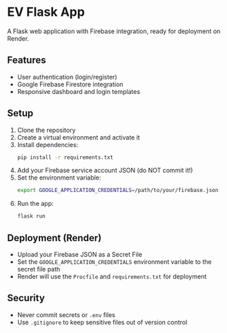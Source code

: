 # EV Flask App

A Flask web application with Firebase integration, ready for deployment on Render.

## Features
- User authentication (login/register)
- Google Firebase Firestore integration
- Responsive dashboard and login templates

## Setup
1. Clone the repository
2. Create a virtual environment and activate it
3. Install dependencies:
   ```bash
   pip install -r requirements.txt
   ```
4. Add your Firebase service account JSON (do NOT commit it!)
5. Set the environment variable:
   ```bash
   export GOOGLE_APPLICATION_CREDENTIALS=/path/to/your/firebase.json
   ```
6. Run the app:
   ```bash
   flask run
   ```

## Deployment (Render)
- Upload your Firebase JSON as a Secret File
- Set the `GOOGLE_APPLICATION_CREDENTIALS` environment variable to the secret file path
- Render will use the `Procfile` and `requirements.txt` for deployment

## Security
- Never commit secrets or `.env` files
- Use `.gitignore` to keep sensitive files out of version control
